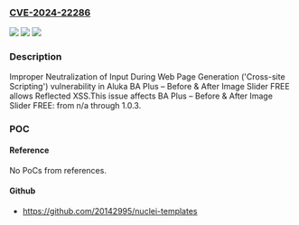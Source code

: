 ### [CVE-2024-22286](https://cve.mitre.org/cgi-bin/cvename.cgi?name=CVE-2024-22286)
![](https://img.shields.io/static/v1?label=Product&message=BA%20Plus%20%E2%80%93%20Before%20%26%20After%20Image%20Slider%20FREE&color=blue)
![](https://img.shields.io/static/v1?label=Version&message=n%2Fa%3C%3D%201.0.3%20&color=brighgreen)
![](https://img.shields.io/static/v1?label=Vulnerability&message=CWE-79%20Improper%20Neutralization%20of%20Input%20During%20Web%20Page%20Generation%20('Cross-site%20Scripting')&color=brighgreen)

### Description

Improper Neutralization of Input During Web Page Generation ('Cross-site Scripting') vulnerability in Aluka BA Plus – Before & After Image Slider FREE allows Reflected XSS.This issue affects BA Plus – Before & After Image Slider FREE: from n/a through 1.0.3.

### POC

#### Reference
No PoCs from references.

#### Github
- https://github.com/20142995/nuclei-templates


